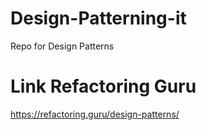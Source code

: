 # Design-Patterning-it
Repo for Design Patterns

# Link Refactoring Guru
https://refactoring.guru/design-patterns/
